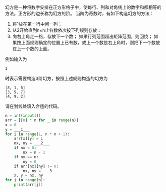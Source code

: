 幻方是一种将数字安排在正方形格子中，使每行、列和对角线上的数字和都相等的方法。正方形的边长称为幻方的阶。
当阶为奇数时，有如下构造幻方的方法：
1. 将1放在第一行中间一列；
2. 从2开始直到n×n止各数依次按下列规则存放：
3. 向右上角走一格，存放下一个数；
   如果行列范围超出矩阵范围，则回绕；
   如果按上面规则确定的位置上已有数，或上一个数是右上角时，则把下一个数放在上一个数的上面。

例如输入为
```input
3
```
时表示需要构造3阶幻方，按照上述规则构造的幻方为
```output
[8, 1, 6]
[3, 5, 7]
[4, 9, 2]
```

请在划线处填入合适的代码。
```py
n = int(input())
arr = [[0] * n for _ in range(n)]
x = 0
y = ___1___
for i in range(1, n * n + 1):
    arr[x][y] = i
    nx, ny = ___2___
    if nx < 0:
        nx = n - 1
    if ny == n:
        ny = 0
    if arr[nx][ny] != 0:
        nx, ny = ___3___
    x, y = nx, ny
for j in range(n):
    print(arr[j])
```

<!-- testcases
5

[17, 24, 1, 8, 15]
[23, 5, 7, 14, 16]
[4, 6, 13, 20, 22]
[10, 12, 19, 21, 3]
[11, 18, 25, 2, 9]
-->

